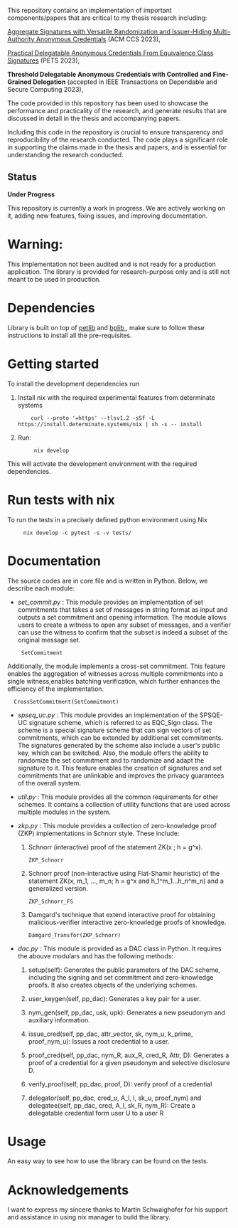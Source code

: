 This repository contains an implementation of important components/papers that are critical to my thesis research including: 

[Aggregate Signatures with Versatile Randomization and Issuer-Hiding Multi-Authority Anonymous Credentials](https://eprint.iacr.org/2023/1016) (ACM CCS 2023),

[Practical Delegatable Anonymous Credentials From Equivalence Class Signatures](https://eprint.iacr.org/2022/680) (PETS 2023),

**Threshold Delegatable Anonymous Credentials with Controlled and Fine-Grained Delegation** (accepted in IEEE Transactions on Dependable and Secure Computing 2023),

The code provided in this repository has been used to showcase the performance and practicality of the research, and generate results that are discussed in detail in the thesis and accompanying papers.

Including this code in the repository is crucial to ensure transparency and reproducibility of the research conducted. The code plays a significant role in supporting the claims made in the thesis and papers, and is essential for understanding the research conducted.

## Status

**Under Progress**

This repository is currently a work in progress. We are actively working on it, adding new features, fixing issues, and improving documentation. 

# Warning:
This implementation not been audited and is not ready for a production application. The library is provided for research-purpose only and is still not meant to be used in production.

#  Dependencies
Library is built on top of [petlib](https://github.com/gdanezis/petlib) and [bplib ](https://github.com/gdanezis/bplib), make sure to follow these instructions to install all the pre-requisites.

# Getting started
To install the development dependencies run
1. Install nix with the required experimental features from determinate systems

           curl --proto '=https' --tlsv1.2 -sSf -L https://install.determinate.systems/nix | sh -s -- install
    
2. Run: 
            
            nix develop

This will activate the development environment with the required dependencies.

# Run tests with nix

To run the tests in a precisely defined python environment using Nix 
         
         nix develop -c pytest -s -v tests/

# Documentation
The source codes are in core file  and is written in Python. Below, we describe each module:

-   *set_commit.py* : This module provides an implementation of set commitments that takes a set of messages in string format as input and outputs a set commitment and opening information. The module allows users to create a witness to open any subset of messages, and a verifier can use the witness to confirm that the subset is indeed a subset of the original message set.  

         SetCommitment

Additionally, the module implements a cross-set commitment. This feature enables the aggregation of witnesses across multiple commitments into a single witness,enables batching verification, which further enhances the efficiency of the implementation.

      CrossSetCommitment(SetCommitment)

-   *spseq_uc.py* : This module provides an implementation of the SPSQE-UC signature scheme, which is referred to as EQC_Sign class. The scheme is a special signature scheme that can sign vectors of set commitments, which can be extended by additional set commitments. The signatures generated by the scheme also include a user's public key, which can be switched. Also, the module offers the ability to randomize the set commitment and to randomize and adapt the signature to it. This feature enables the creation of signatures and set commitments that are unlinkable and improves the privacy guarantees of the overall system.

-   *util.py* : This module provides all the common requirements for other schemes. It contains a collection of utility functions that are used across multiple modules in the system. 

-   *zkp.py* : This module provides a collection of zero-knowledge proof (ZKP) implementations in Schnorr style. These include:
     1. Schnorr (interactive) proof of the statement ZK(x ; h = g^x). 
            
            ZKP_Schnorr
            
     2. Schnorr proof (non-interactive using Fiat-Shamir heuristic) of the statement ZK(x, m_1, ..., m_n; h = g^x and h_1^m_1...h_n^m_n) and a generalized version.
                  
            ZKP_Schnorr_FS
                  
      3. Damgard's technique that extend interactive proof for obtaining malicious-verifier interactive zero-knowledge proofs of knowledge.
            
            
             Damgard_Transfor(ZKP_Schnorr)  
             

- *dac.py* : This module is provided as a DAC class in Python. It requires the abouve modulars and has the following methods:

     1. setup(self): Generates the public parameters of the DAC scheme, including the signing and set commitment and zero-knowledge proofs. It also creates objects of the underlying schemes.

     2. user_keygen(self, pp_dac): Generates a key pair for a user.

     3. nym_gen(self, pp_dac, usk, upk): Generates a new pseudonym and auxiliary information.

     4. issue_cred(self, pp_dac, attr_vector, sk, nym_u, k_prime, proof_nym_u): Issues a root credential to a user.

     5. proof_cred(self, pp_dac, nym_R, aux_R, cred_R, Attr, D):
    Generates a proof of a credential for a given pseudonym and selective disclosure D.

    6. verify_proof(self, pp_dac, proof, D):  verify proof of a credential

    7. delegator(self, pp_dac, cred_u, A_l, l, sk_u, proof_nym) and delegatee(self, pp_dac, cred, A_l, sk_R, nym_R): Create a delegatable credential form user U to a user R

# Usage

An easy way to see how to use the library can be found on the tests. 

# Acknowledgements
I want to express my sincere thanks to Martin Schwaighofer for his support and assistance in using nix manager to build the library. 

